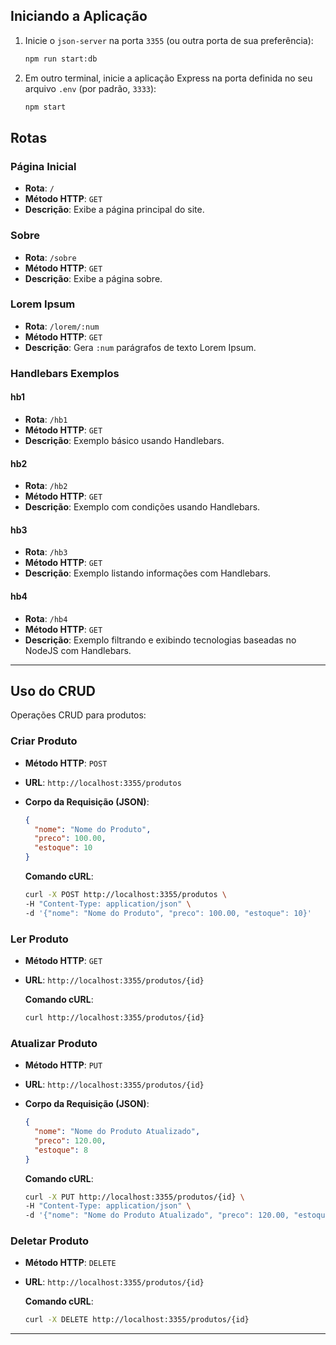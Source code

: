 ## Iniciando a Aplicação

1. Inicie o `json-server` na porta `3355` (ou outra porta de sua preferência):
    ```sh
    npm run start:db
    ```

2. Em outro terminal, inicie a aplicação Express na porta definida no seu arquivo `.env` (por padrão, `3333`):
    ```sh
    npm start
    ```

## Rotas

### Página Inicial

- **Rota**: `/`
- **Método HTTP**: `GET`
- **Descrição**: Exibe a página principal do site.

### Sobre

- **Rota**: `/sobre`
- **Método HTTP**: `GET`
- **Descrição**: Exibe a página sobre.

### Lorem Ipsum

- **Rota**: `/lorem/:num`
- **Método HTTP**: `GET`
- **Descrição**: Gera `:num` parágrafos de texto Lorem Ipsum.

### Handlebars Exemplos

#### hb1

- **Rota**: `/hb1`
- **Método HTTP**: `GET`
- **Descrição**: Exemplo básico usando Handlebars.

#### hb2

- **Rota**: `/hb2`
- **Método HTTP**: `GET`
- **Descrição**: Exemplo com condições usando Handlebars.

#### hb3

- **Rota**: `/hb3`
- **Método HTTP**: `GET`
- **Descrição**: Exemplo listando informações com Handlebars.

#### hb4

- **Rota**: `/hb4`
- **Método HTTP**: `GET`
- **Descrição**: Exemplo filtrando e exibindo tecnologias baseadas no NodeJS com Handlebars.

---

## Uso do CRUD

Operações CRUD para produtos:

### Criar Produto

- **Método HTTP**: `POST`
- **URL**: `http://localhost:3355/produtos`
- **Corpo da Requisição (JSON)**:
    ```json
    {
      "nome": "Nome do Produto",
      "preco": 100.00,
      "estoque": 10
    }
    ```

    **Comando cURL**:
    ```sh
    curl -X POST http://localhost:3355/produtos \
    -H "Content-Type: application/json" \
    -d '{"nome": "Nome do Produto", "preco": 100.00, "estoque": 10}'
    ```

### Ler Produto

- **Método HTTP**: `GET`
- **URL**: `http://localhost:3355/produtos/{id}`

    **Comando cURL**:
    ```sh
    curl http://localhost:3355/produtos/{id}
    ```

### Atualizar Produto

- **Método HTTP**: `PUT`
- **URL**: `http://localhost:3355/produtos/{id}`
- **Corpo da Requisição (JSON)**:
    ```json
    {
      "nome": "Nome do Produto Atualizado",
      "preco": 120.00,
      "estoque": 8
    }
    ```

    **Comando cURL**:
    ```sh
    curl -X PUT http://localhost:3355/produtos/{id} \
    -H "Content-Type: application/json" \
    -d '{"nome": "Nome do Produto Atualizado", "preco": 120.00, "estoque": 8}'
    ```

### Deletar Produto

- **Método HTTP**: `DELETE`
- **URL**: `http://localhost:3355/produtos/{id}`

    **Comando cURL**:
    ```sh
    curl -X DELETE http://localhost:3355/produtos/{id}
    ```

---